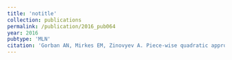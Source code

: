 ```yaml
---
title: 'notitle'
collection: publications
permalink: /publication/2016_pub064
year: 2016
pubtype: 'MLN'
citation: 'Gorban AN, Mirkes EM, Zinovyev A. Piece-wise quadratic approximations of arbitrary error functions for fast and robust machine learning. <i>Neural Netw.</i> 2016, 84:28-38.'
---
```

